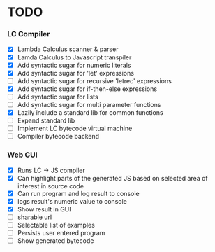 # TODO

### LC Compiler

- [x] Lambda Calculus scanner & parser
- [x] Lamda Calculus to Javascript transpiler
- [x] Add syntactic sugar for numeric literals
- [x] Add syntactic sugar for 'let' expressions
- [ ] Add syntactic sugar for recursive 'letrec' expressions
- [x] Add syntactic sugar for if-then-else expressions
- [ ] Add syntactic sugar for lists
- [ ] Add syntactic sugar for multi parameter functions
- [x] Lazily include a standard lib for common functions
- [ ] Expand standard lib
- [ ] Implement LC bytecode virtual machine
- [ ] Compiler bytecode backend

### Web GUI

- [x] Runs LC -> JS compiler
- [x] Can highlight parts of the generated JS based on selected area of interest in source code
- [x] Can run program and log result to console
- [x] logs result's numeric value to console
- [x] Show result in GUI
- [ ] sharable url
- [ ] Selectable list of examples
- [ ] Persists user entered program
- [ ] Show generated bytecode
